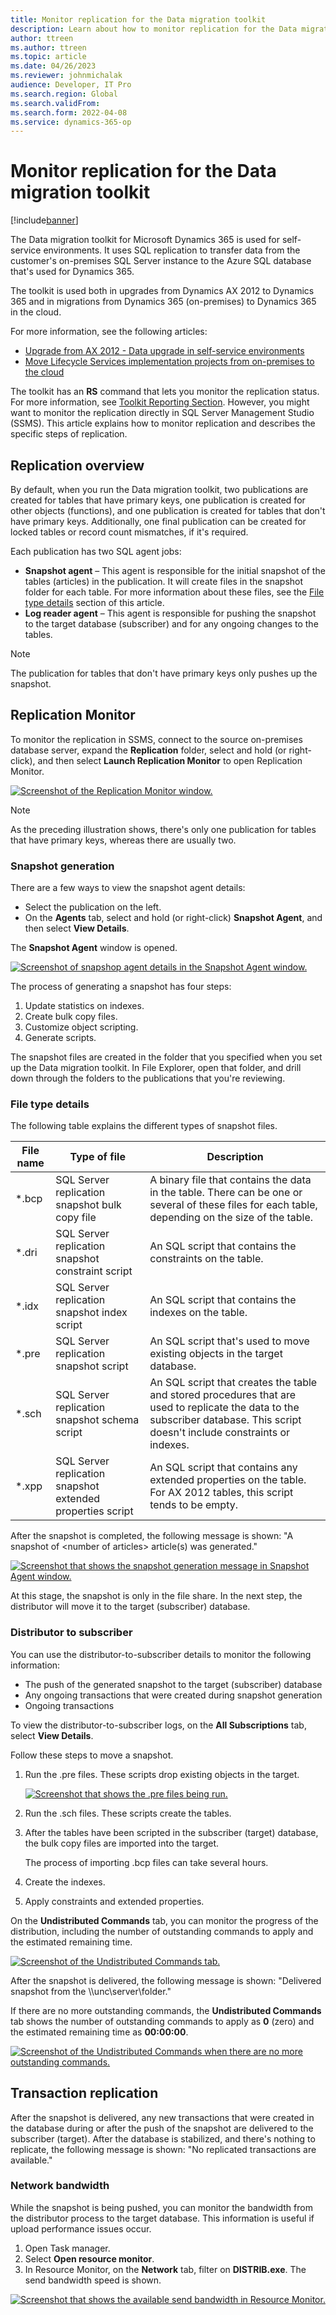 ```yaml
---
title: Monitor replication for the Data migration toolkit
description: Learn about how to monitor replication for the Data migration toolkit for Microsoft Dynamics 365, including a replication overview.
author: ttreen
ms.author: ttreen
ms.topic: article
ms.date: 04/26/2023
ms.reviewer: johnmichalak
audience: Developer, IT Pro
ms.search.region: Global
ms.search.validFrom: 
ms.search.form: 2022-04-08
ms.service: dynamics-365-op
---
```


# Monitor replication for the Data migration toolkit

[!include[banner](../includes/banner.md)]

The Data migration toolkit for Microsoft Dynamics 365 is used for self-service environments. It uses SQL replication to transfer data from the customer's on-premises SQL Server instance to the Azure SQL database that's used for Dynamics 365.

The toolkit is used both in upgrades from Dynamics AX 2012 to Dynamics 365 and in migrations from Dynamics 365 (on-premises) to Dynamics 365 in the cloud.

For more information, see the following articles:

- [Upgrade from AX 2012 - Data upgrade in self-service environments](data-upgrade-self-service.md)
- [Move Lifecycle Services implementation projects from on-premises to the cloud](../lifecycle-services/move-on-prem-to-cloud.md)

The toolkit has an **RS** command that lets you monitor the replication status. For more information, see [Toolkit Reporting Section](data-upgrade-self-service.md#reporting-section-of-the-application). However, you might want to monitor the replication directly in SQL Server Management Studio (SSMS). This article explains how to monitor replication and describes the specific steps of replication.

## Replication overview

By default, when you run the Data migration toolkit, two publications are created for tables that have primary keys, one publication is created for other objects (functions), and one publication is created for tables that don't have primary keys. Additionally, one final publication can be created for locked tables or record count mismatches, if it's required.

Each publication has two SQL agent jobs:

- **Snapshot agent** –  This agent is responsible for the initial snapshot of the tables (articles) in the publication. It will create files in the snapshot folder for each table. For more information about these files, see the [File type details](#file-type-details) section of this article.
- **Log reader agent** – This agent is responsible for pushing the snapshot to the target database (subscriber) and for any ongoing changes to the tables. 

> [!NOTE]
> The publication for tables that don't have primary keys only pushes up the snapshot.

## Replication Monitor

To monitor the replication in SSMS, connect to the source on-premises database server, expand the **Replication** folder, select and hold (or right-click), and then select **Launch Replication Monitor** to open Replication Monitor.

[![Screenshot of the Replication Monitor window.](./media/Replication-Monitor2.png)](./media/Replication-Monitor2.png)

> [!NOTE]
> As the preceding illustration shows, there's only one publication for tables that have primary keys, whereas there are usually two.

### Snapshot generation

There are a few ways to view the snapshot agent details:

 - Select the publication on the left.
 - On the **Agents** tab, select and hold (or right-click) **Snapshot Agent**, and then select **View Details**.

The **Snapshot Agent** window is opened.

[![Screenshot of snapshop agent details in the Snapshot Agent window.](./media/snapshot-agent-details3.png)](./media/snapshot-agent-details3.png)

The process of generating a snapshot has four steps:

1. Update statistics on indexes.
2. Create bulk copy files.
3. Customize object scripting.
4. Generate scripts.

The snapshot files are created in the folder that you specified when you set up the Data migration toolkit. In File Explorer, open that folder, and drill down through the folders to the publications that you're reviewing.

### File type details

The following table explains the different types of snapshot files.

| File name | Type of file | Description |
|---|---|---|
| \*.bcp | SQL Server replication snapshot bulk copy file | A binary file that contains the data in the table. There can be one or several of these files for each table, depending on the size of the table. |
| \*.dri | SQL Server replication snapshot constraint script | An SQL script that contains the constraints on the table. |
| \*.idx | SQL Server replication snapshot index script | An SQL script that contains the indexes on the table. |
| \*.pre | SQL Server replication snapshot script | An SQL script that's used to move existing objects in the target database. |
| \*.sch | SQL Server replication snapshot schema script | An SQL script that creates the table and stored procedures that are used to replicate the data to the subscriber database. This script doesn't include constraints or indexes. |
| \*.xpp | SQL Server replication snapshot extended properties script | An SQL script that contains any extended properties on the table. For AX 2012 tables, this script tends to be empty. |

After the snapshot is completed, the following message is shown: "A snapshot of \<number of articles\> article(s) was generated."

[![Screenshot that shows the snapshot generation message in Snapshot Agent window.](./media/articles-generated4.png)](./media/articles-generated4.png)

At this stage, the snapshot is only in the file share. In the next step, the distributor will move it to the target (subscriber) database.

### Distributor to subscriber

You can use the distributor-to-subscriber details to monitor the following information:

- The push of the generated snapshot to the target (subscriber) database
- Any ongoing transactions that were created during snapshot generation
- Ongoing transactions

To view the distributor-to-subscriber logs, on the **All Subscriptions** tab, select **View Details**.

Follow these steps to move a snapshot.

1. Run the .pre files. These scripts drop existing objects in the target.

    [![Screenshot that shows the .pre files being run.](./media/first-step5.png)](./media/first-step5.png)

2. Run the .sch files. These scripts create the tables.
3. After the tables have been scripted in the subscriber (target) database, the bulk copy files are imported into the target.

    The process of importing .bcp files can take several hours.

4. Create the indexes.
5. Apply constraints and extended properties.

On the **Undistributed Commands** tab, you can monitor the progress of the distribution, including the number of outstanding commands to apply and the estimated remaining time.

[![Screenshot of the Undistributed Commands tab.](./media/undistributed-commands6.png)](./media/undistributed-commands6.png)

After the snapshot is delivered, the following message is shown: "Delivered snapshot from the \\\\unc\\server\\folder."

If there are no more outstanding commands, the **Undistributed Commands** tab shows the number of outstanding commands to apply as **0** (zero) and the estimated remaining time as **00:00:00**.

[![Screenshot of the Undistributed Commands when there are no more outstanding commands.](./media/undis-commands-completed7.png)](./media/undis-commands-completed7.png)

## Transaction replication

After the snapshot is delivered, any new transactions that were created in the database during or after the push of the snapshot are delivered to the subscriber (target). After the database is stabilized, and there's nothing to replicate, the following message is shown: "No replicated transactions are available."

### Network bandwidth

While the snapshot is being pushed, you can monitor the bandwidth from the distributor process to the target database. This information is useful if upload performance issues occur.

1. Open Task manager.
2. Select **Open resource monitor**.
3. In Resource Monitor, on the **Network** tab, filter on **DISTRIB.exe**. The send bandwidth speed is shown.

[![Screenshot that shows the available send bandwidth in Resource Monitor.](./media/send-band8.png)](./media/send-band8.png)
